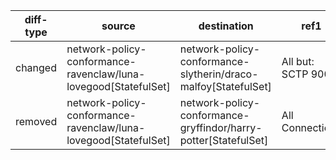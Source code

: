| diff-type | source | destination | ref1 | ref2 | workloads-diff-info |
|-----------|--------|-------------|------|------|---------------------|
| changed | network-policy-conformance-ravenclaw/luna-lovegood[StatefulSet] | network-policy-conformance-slytherin/draco-malfoy[StatefulSet] | All but: SCTP 9003 | All Connections |  |
| removed | network-policy-conformance-ravenclaw/luna-lovegood[StatefulSet] | network-policy-conformance-gryffindor/harry-potter[StatefulSet] | All Connections | No Connections |  |